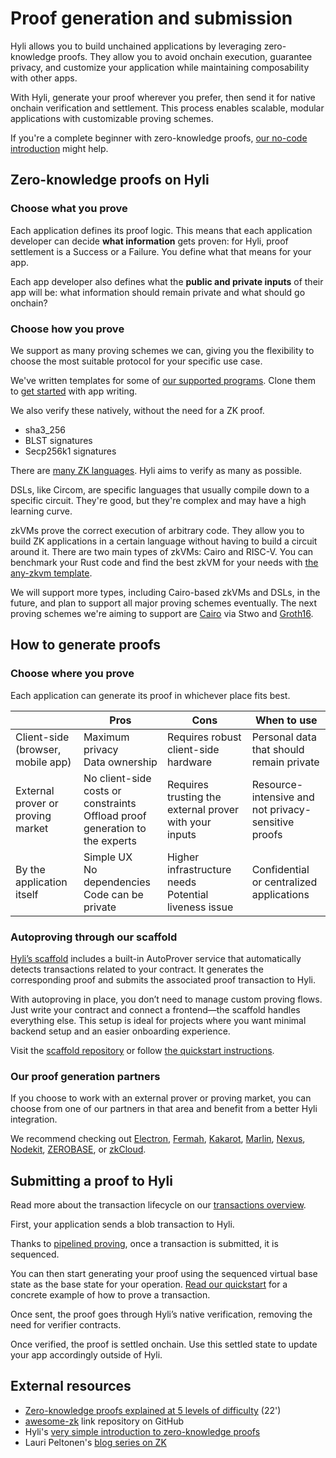 # Proof generation and submission

Hyli allows you to build unchained applications by leveraging zero-knowledge proofs. They allow you to avoid onchain execution, guarantee privacy, and customize your application while maintaining composability with other apps.

With Hyli, generate your proof wherever you prefer, then send it for native onchain verification and settlement. This process enables scalable, modular applications with customizable proving schemes.

If you're a complete beginner with zero-knowledge proofs, [our no-code introduction](https://blog.hyli.org/a-simple-introduction-to-zero-knowledge-proofs-zkp/) might help.

## Zero-knowledge proofs on Hyli

### Choose what you prove

Each application defines its proof logic. This means that each application developer can decide **what information** gets proven: for Hyli, proof settlement is a Success or a Failure. You define what that means for your app.

Each app developer also defines what the **public and private inputs** of their app will be: what information should remain private and what should go onchain?

### Choose how you prove

We support as many proving schemes we can, giving you the flexibility to choose the most suitable protocol for your specific use case.

We've written templates for some of [our supported programs](../reference/supported-proving-schemes.md). Clone them to [get started](../quickstart/your-first-smart-contract.md) with app writing.

We also verify these natively, without the need for a ZK proof.

- sha3_256
- BLST signatures
- Secp256k1 signatures

There are [many ZK languages](https://github.com/microbecode/zk-languages). Hyli aims to verify as many as possible.

DSLs, like Circom, are specific languages that usually compile down to a specific circuit. They're good, but they're complex and may have a high learning curve.

zkVMs prove the correct execution of arbitrary code. They allow you to build ZK applications in a certain language without having to build a circuit around it. There are two main types of zkVMs: Cairo and RISC-V. You can benchmark your Rust code and find the best zkVM for your needs with [the any-zkvm template](https://github.com/MatteoMer/any-zkvm).

We will support more types, including Cairo-based zkVMs and DSLs, in the future, and plan to support all major proving schemes eventually. The next proving schemes we're aiming to support are [Cairo](https://www.cairo-lang.org/docs/) via Stwo and [Groth16](https://github.com/arkworks-rs/groth16).

## How to generate proofs

### Choose where you prove

Each application can generate its proof in whichever place fits best.

|                                   | Pros                                                                           | Cons                                                    | When to use                                         |
|-----------------------------------|--------------------------------------------------------------------------------|---------------------------------------------------------|-----------------------------------------------------|
| Client-side (browser, mobile app) | Maximum privacy<br>Data ownership                                              | Requires robust client-side hardware                    | Personal data that should remain private            |
| External prover or proving market | No client-side costs or constraints<br>Offload proof generation to the experts | Requires trusting the external prover with your inputs  | Resource-intensive and not privacy-sensitive proofs |
| By the application itself         | Simple UX<br>No dependencies<br>Code can be private                            | Higher infrastructure needs<br>Potential liveness issue | Confidential or centralized applications            |

### Autoproving through our scaffold

[Hyli’s scaffold](https://github.com/hyli-org/app-scaffold) includes a built-in AutoProver service that automatically detects transactions related to your contract. It generates the corresponding proof and submits the associated proof transaction to Hyli.

With autoproving in place, you don’t need to manage custom proving flows. Just write your contract and connect a frontend—the scaffold handles everything else.
This setup is ideal for projects where you want minimal backend setup and an easier onboarding experience.

Visit the [scaffold repository](https://github.com/hyli-org/app-scaffold) or follow [the quickstart instructions](../quickstart/scaffold.md).

### Our proof generation partners

If you choose to work with an external prover or proving market, you can choose from one of our partners in that area and benefit from a better Hyli integration.

We recommend checking out [Electron](https://electron.dev/), [Fermah](https://www.fermah.xyz/), [Kakarot](https://www.kakarot.org/), [Marlin](https://www.marlin.org/), [Nexus](https://nexus.xyz/), [Nodekit](https://www.nodekit.xyz/), [ZEROBASE](http://zerobase.pro/), or [zkCloud](https://zkcloud.com/).

## Submitting a proof to Hyli

Read more about the transaction lifecycle on our [transactions overview](./transaction.md).

First, your application sends a blob transaction to Hyli.

Thanks to [pipelined proving](./pipelined-proving.md), once a transaction is submitted, it is sequenced.

You can then start generating your proof using the sequenced virtual base state as the base state for your operation. [Read our quickstart](../quickstart/example/first-token-contract.md#prove-the-transaction) for a concrete example of how to prove a transaction.

Once sent, the proof goes through Hyli’s native verification, removing the need for verifier contracts.

Once verified, the proof is settled onchain. Use this settled state to update your app accordingly outside of Hyli.

## External resources

- [Zero-knowledge proofs explained at 5 levels of difficulty](https://www.youtube.com/watch?v=fOGdb1CTu5c) (22')
- [awesome-zk](https://github.com/ventali/awesome-zk?tab=readme-ov-file) link repository on GitHub
- Hyli's [very simple introduction to zero-knowledge proofs](https://blog.hyli.org/a-simple-introduction-to-zero-knowledge-proofs-zkp/)
- Lauri Peltonen's [blog series on ZK](https://medium.com/@laurippeltonen)
